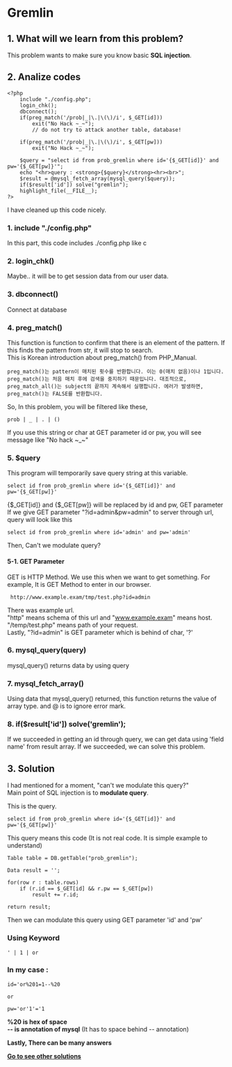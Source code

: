 # **Gremlin**
## 1. What will we learn from this problem?
This problem wants to make sure you know basic **SQL injection**.  
  
## 2. Analize codes
    <?php
        include "./config.php";
        login_chk();
        dbconnect();
        if(preg_match('/prob|_|\.|\(\)/i', $_GET[id]))  
            exit("No Hack ~_~");
            // do not try to attack another table, database!  

        if(preg_match('/prob|_|\.|\(\)/i', $_GET[pw]))  
            exit("No Hack ~_~");  

        $query = "select id from prob_gremlin where id='{$_GET[id]}' and pw='{$_GET[pw]}'";
        echo "<hr>query : <strong>{$query}</strong><hr><br>";
        $result = @mysql_fetch_array(mysql_query($query));
        if($result['id']) solve("gremlin");
        highlight_file(__FILE__);
    ?>
I have cleaned up this code nicely.


### 1. include "./config.php"
In this part, this code includes ./config.php like c

### 2. login_chk()
Maybe.. it will be to get session data from our user data.

### 3. dbconnect()
Connect at database

### 4. preg_match()  
This function is function to confirm that there is an element of the pattern. If this finds the pattern from str, it will stop to search.   
This is Korean introduction about preg_match() from PHP_Manual.
    
    preg_match()는 pattern이 매치된 횟수를 반환합니다. 이는 0(매치 없음)이나 1입니다. preg_match()는 처음 매치 후에 검색을 중지하기 때문입니다. 대조적으로, preg_match_all()는 subject의 끝까지 계속해서 실행합니다. 에러가 발생하면, preg_match()는 FALSE를 반환합니다. 

So, In this problem, you will be filtered like these,

    prob | _ | . | ()  

If you use this string or char at GET parameter id or pw, you will see message like "No hack ~_~"

### 5. $query
This program will temporarily save query string at this variable.  
    
    select id from prob_gremlin where id='{$_GET[id]}' and pw='{$_GET[pw]}'

{$_GET[id]} and {$_GET[pw]} will be replaced by id and pw, GET parameter  
If we give GET parameter "?id=admin&pw=admin" to server through url, query will look like this  

    select id from prob_gremlin where id='admin' and pw='admin'

Then, Can't we modulate query?

#### 5-1. GET Parameter
GET is HTTP Method. We use this when we want to get something.
For example, It is GET Method to enter in our browser.  

     http://www.example.exam/tmp/test.php?id=admin

There was example url.  
"http" means schema of this url and "www.example.exam" means host.
"/temp/test.php" means path of your request.  
Lastly, "?id=admin" is GET parameter which is behind of char, '?'

### 6. mysql_query(query)
mysql_query() returns data by using query

### 7. mysql_fetch_array()
Using data that mysql_query() returned, this function returns the value of array type.
and @ is to ignore error mark.

### 8. if($result['id']) solve('gremlin');
If we succeeded in getting an id through query, we can get data using 'field name' from result array. If we succeeded, we can solve this problem.  
  
## 3. Solution
I had mentioned for a moment, "can't we modulate this query?"  
Main point of SQL injection is to **modulate query**.  
  
This is the query.

    select id from prob_gremlin where id='{$_GET[id]}' and pw='{$_GET[pw]}'

This query means this code (It is not real code. It is simple example to understand)

    Table table = DB.getTable("prob_gremlin");

    Data result = '';

    for(row r : table.rows)
        if (r.id == $_GET[id] && r.pw == $_GET[pw])
            result += r.id;

    return result;

Then we can modulate this query using GET parameter 'id' and 'pw'  

### Using Keyword
    ' | 1 | or
  
### In my case : 
    id='or%201=1--%20 

    or

    pw='or'1'='1

**%20 is hex of space**  
**-- is annotation of mysql** (It has to space behind -- annotation)

**Lastly, There can be many answers**

**[Go to see other solutions](https://github.com/moreal/TIL/blob/master/Security/WarGame/WriteUp/los.eagle-jump.org/00.%20ReadMe.md)**